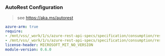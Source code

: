 ### AutoRest Configuration

> see https://aka.ms/autorest

``` yaml
azure-arm: true
require:
- /mnt/vss/_work/1/s/azure-rest-api-specs/specification/consumption/resource-manager/readme.md
- /mnt/vss/_work/1/s/azure-rest-api-specs/specification/consumption/resource-manager/readme.go.md
license-header: MICROSOFT_MIT_NO_VERSION
module-version: 0.6.0
```